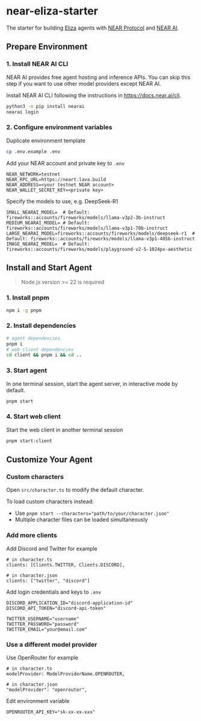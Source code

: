 # near-eliza-starter

The starter for building [Eliza](https://elizaos.github.io/eliza/) agents with [NEAR Protocol](https://near.org/) and [NEAR AI](https://docs.near.ai/).

## Prepare Environment

### 1. Install NEAR AI CLI

NEAR AI provides free agent hosting and inference APIs. You can skip this step if you want to use other model providers except NEAR AI.

Install NEAR AI CLI following the instructions in https://docs.near.ai/cli. 

```bash
python3 -m pip install nearai
nearai login
```

### 2. Configure environment variables

Duplicate environment template

```bash
cp .env.example .env
```

Add your NEAR account and private key to `.env`

```env
NEAR_NETWORK=testnet
NEAR_RPC_URL=https://neart.lava.build
NEAR_ADDRESS=<your testnet NEAR account>
NEAR_WALLET_SECRET_KEY=<private key>
```

Specify the models to use, e.g. DeepSeek-R1

```env
SMALL_NEARAI_MODEL=  # Default: fireworks::accounts/fireworks/models/llama-v3p2-3b-instruct
MEDIUM_NEARAI_MODEL= # Default: fireworks::accounts/fireworks/models/llama-v3p1-70b-instruct
LARGE_NEARAI_MODEL=fireworks::accounts/fireworks/models/deepseek-r1  # Default: fireworks::accounts/fireworks/models/llama-v3p1-405b-instruct
IMAGE_NEARAI_MODEL=  # Default: fireworks::accounts/fireworks/models/playground-v2-5-1024px-aesthetic
```

## Install and Start Agent

> Node.js version >= 22 is required

### 1. Install pnpm

```bash
npm i -g pnpm
```

### 2. Install dependencies
```bash
# agent dependencies
pnpm i
# web client dependencies
cd client && pnpm i && cd ..
```

### 3. Start agent

In one terminal session, start the agent server, in interactive mode by default.

```bash
pnpm start
```

### 4. Start web client

Start the web client in another terminal session

```bash
pnpm start:client
```

## Customize Your Agent

### Custom characters

Open `src/character.ts` to modify the default character.

To load custom characters instead:
- Use `pnpm start --characters="path/to/your/character.json"`
- Multiple character files can be loaded simultaneously

### Add more clients

Add Discord and Twitter for example

```
# in character.ts
clients: [Clients.TWITTER, Clients.DISCORD],

# in character.json
clients: ["twitter", "discord"]
```

Add login credentials and keys to `.env`

```
DISCORD_APPLICATION_ID="discord-application-id"
DISCORD_API_TOKEN="discord-api-token"

TWITTER_USERNAME="username"
TWITTER_PASSWORD="password"
TWITTER_EMAIL="your@email.com"
```

### Use a different model provider

Use OpenRouter for example

```
# in character.ts
modelProvider: ModelProviderName.OPENROUTER,

# in character.json
"modelProvider": "openrouter",
```

Edit environment variable

```
OPENROUTER_API_KEY="sk-xx-xx-xxx"
```
